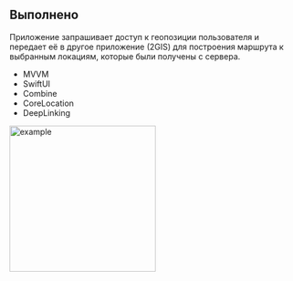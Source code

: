 ## Выполнено

 Приложение запрашивает доступ к геопозиции пользователя и передает её в другое приложение (2GIS) для построения маршрута к выбранным локациям, которые были получены с сервера.
 
- MVVM
- SwiftUI
- Combine 
- CoreLocation
- DeepLinking
  
<img width="256" alt="example" src="https://github.com/semjonG/TouristLocations/blob/main/runningApp.gif"><br>
